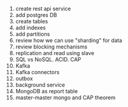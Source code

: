1. create rest api service
2. add postgres DB
3. create tables 
4. add indexes
5. add partitions
6. review how we can use "sharding" for data
7. review blocking mechanisms
8. replication and read using slave
9. SQL vs NoSQL. ACID. CAP
10. Kafka
11. Kafka connectors
12. outbox
13. background service
14. MongoDB as report table
15. master-master mongo and CAP theorem